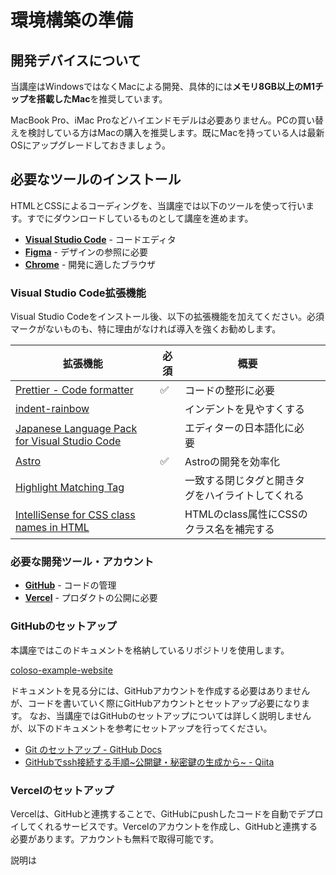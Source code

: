 環境構築の準備
===

## 開発デバイスについて

当講座はWindowsではなくMacによる開発、具体的には**メモリ8GB以上のM1チップを搭載したMac**を推奨しています。

MacBook Pro、iMac Proなどハイエンドモデルは必要ありません。PCの買い替えを検討している方はMacの購入を推奨します。既にMacを持っている人は最新OSにアップグレードしておきましょう。

## 必要なツールのインストール

HTMLとCSSによるコーディングを、当講座では以下のツールを使って行います。すでにダウンロードしているものとして講座を進めます。

- **[Visual Studio Code](https://code.visualstudio.com/download)** - コードエディタ
- **[Figma](https://www.figma.com/downloads/)** - デザインの参照に必要
- **[Chrome](https://www.google.com/intl/en_us/chrome/)** - 開発に適したブラウザ

### Visual Studio Code拡張機能

Visual Studio Codeをインストール後、以下の拡張機能を加えてください。必須マークがないものも、特に理由がなければ導入を強くお勧めします。

| 拡張機能 | 必須 | 概要 |  |
| --- | --- | --- | --- |
| [Prettier - Code formatter](https://marketplace.visualstudio.com/items?itemName=esbenp.prettier-vscode) | ✅ | コードの整形に必要 |  |
| [indent-rainbow](https://marketplace.visualstudio.com/items?itemName=oderwat.indent-rainbow) |  | インデントを見やすくする |  |
| [Japanese Language Pack for Visual Studio Code](https://marketplace.visualstudio.com/items?itemName=MS-CEINTL.vscode-language-pack-ja) |  | エディターの日本語化に必要 |  |
| [Astro](https://marketplace.visualstudio.com/items?itemName=astro-build.astro-vscode) | ✅ | Astroの開発を効率化 |  |
| [Highlight Matching Tag](https://marketplace.visualstudio.com/items?itemName=vincaslt.highlight-matching-tag) |  | 一致する閉じタグと開きタグをハイライトしてくれる |  |
| [IntelliSense for CSS class names in HTML](https://marketplace.visualstudio.com/items?itemName=Zignd.html-css-class-completion) |  | HTMLのclass属性にCSSのクラス名を補完する |  |

### 必要な開発ツール・アカウント

- **[GitHub](https://github.com/)** - コードの管理
- **[Vercel](https://vercel.com/)** - プロダクトの公開に必要

### GitHubのセットアップ

本講座ではこのドキュメントを格納しているリポジトリを使用します。

[coloso-example-website](https://github.com/kgsi/coloso-example-website)

ドキュメントを見る分には、GitHubアカウントを作成する必要はありませんが、コードを書いていく際にGitHubアカウントとセットアップ必要になります。
なお、当講座ではGitHubのセットアップについては詳しく説明しませんが、以下のドキュメントを参考にセットアップを行ってください。

- [Git のセットアップ - GitHub Docs](https://docs.github.com/ja/get-started/quickstart/set-up-git)
- [GitHubでssh接続する手順~公開鍵・秘密鍵の生成から~ - Qiita](https://qiita.com/shizuma/items/2b2f873a0034839e47ce)

### Vercelのセットアップ

Vercelは、GitHubと連携することで、GitHubにpushしたコードを自動でデプロイしてくれるサービスです。Vercelのアカウントを作成し、GitHubと連携する必要があります。アカウントも無料で取得可能です。

説明は

